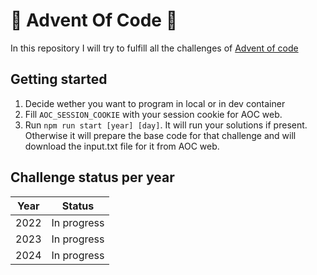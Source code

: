# 🎄  Advent Of Code 🎄 
In this repository I will try to fulfill all the challenges of [Advent of code](https://adventofcode.com)


## Getting started
1. Decide wether you want to program in local or in dev container
2. Fill `AOC_SESSION_COOKIE` with your session cookie for AOC web.
3. Run `npm run start [year] [day]`. It will run your solutions if present. Otherwise it will prepare the base code for that challenge and will download the input.txt file for it from AOC web.

## Challenge status per year
|Year|Status|
|---|---|
|2022|In progress|
|2023|In progress|
|2024|In progress|
